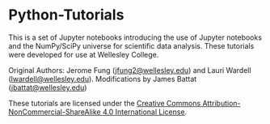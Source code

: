# Python-Tutorials

This is a set of Jupyter notebooks introducing the use of Jupyter notebooks and the NumPy/SciPy universe for scientific data analysis. These tutorials were developed for use at Wellesley College.

Original Authors: Jerome Fung (jfung2@wellesley.edu) and Lauri Wardell (lwardell@wellesley.edu).  Modifications by James Battat (jbattat@wellesley.edu)

These tutorials are licensed under the [Creative Commons Attribution-NonCommercial-ShareAlike 4.0 International License](https://creativecommons.org/licenses/by-nc-sa/4.0/). 

